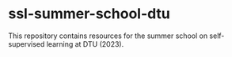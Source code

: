 # ssl-summer-school-dtu
This repository contains resources for the summer school on self-supervised learning at DTU (2023).

